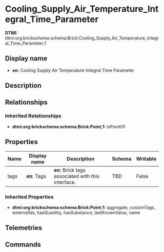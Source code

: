 # Cooling_Supply_Air_Temperature_Integral_Time_Parameter
**DTMI:** dtmi:org:brickschema:schema:Brick:Cooling_Supply_Air_Temperature_Integral_Time_Parameter;1
## Display name
- **en:** Cooling Supply Air Temperature Integral Time Parameter
## Description
## Relationships
### Inherited Relationships
* **dtmi:org:brickschema:schema:Brick:Point;1:** isPointOf
## Properties
|Name|Display name|Description|Schema|Writable|
|-|-|-|-|-|
|tags|**en**: Tags|**en**: Brick tags associated with this interface.|TBD|False|
### Inherited Properties
* **dtmi:org:brickschema:schema:Brick:Point;1:** aggregate, customTags, externalIds, hasQuantity, hasSubstance, lastKnownValue, name
## Telemetries
## Commands
